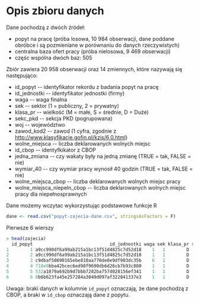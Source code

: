 # Opis zbioru danych

Dane pochodzą z dwóch źródeł:

- popyt na pracę  (próba losowa, 10 984 obserwacji, dane poddane obróbce i są pozmieniane w porównaniu do danych rzeczywistych)
- centralna baza ofert pracy  (próba nielosowa, 9 469 obserwacji)
- częśc wspólna dwóch baz: 505

Zbiór zawiera 20 958 obserwacji oraz 14 zmiennych, które nazywają się następująco:

+ id_popyt -- identyfikator rekordu z badania popyt na pracę
+ id_jednostki -- identyfikator jednostki (firmy)
+ waga -- waga finalna
+ sek -- sektor (1 = publiczny, 2 = prywatny)
+ klasa_pr -- wielkość (M = małe, S = średnie, D = Duże)
+ sekc_pkd -- sekcja PKD (pogrupowana)
+ woj -- województwo
+ zawod_kod2 -- zawod (1 cyfra, zgodnie z http://www.klasyfikacje.gofin.pl/kzis/6,0.html)
+ wolne_miejsca -- liczba deklarowanych wolnych miejsc
+ id_cbop -- identyfkikator z CBOP
+ jedna_zmiana -- czy wakaty były na jedną zmianę (TRUE = tak, FALSE  = nie)
+ wymiar_40 -- czy wymiar pracy wynosił 40 godzin (TRUE = tak, FALSE  = nie)
+ wolne_miejsca_cbop -- liczba deklarowanych wolnych miejsc pracy
+ wolne_miejsca_niepeln_cbop -- liczba deklarowanych wolnych miejsc pracy dla niepełnosprawnych

Dane możemy wczytac wykorzystując podstawowe funkcje R

```r
dane <- read.csv("popyt-zajecia-dane.csv", stringsAsFactors = F)

```

Pierwsze 6 wierszy 

```r
> head(zajecia)
  id_popyt                             id_jednostki waga sek klasa_pr sekc_pkd woj zawod_kod2 wolne_miejsca id_cbop jedna_zmiana wymiar_40 wolne_miejsca_cbop wolne_miejsca_niepeln_cbop
1        1 a9cc990df6a99ab215a1bc13f51d4825c7d52d18    1   1        D        O  14          1             2      NA           NA        NA                 NA                         NA
2        2 a9cc990df6a99ab215a1bc13f51d4825c7d52d18    1   1        D        O  14          2             7      NA           NA        NA                 NA                         NA
3        3 c9dbaf50890165ebe810aa770de0e9df903dc35b    6   1        D        O  24          2             6      NA           NA        NA                 NA                         NA
4        4 718e0bba42bcec6ed98f9690db6d26cb7b93c880    1   1        D      R.S  14          2             7      NA           NA        NA                 NA                         NA
5        5 532a1879a692b9d7bbb7282ba757d028156ef341    1   1        D      R.S  14          2             6      NA           NA        NA                 NA                         NA
6        6 0b6b623fa45e257284a3049d097af322841337e3    1   1        D      R.S  22          2             1      NA           NA        NA                 NA                         NA
```

Uwaga: braki danych w kolumnie `id_popyt` oznaczają, że dane pochodzą z CBOP, a braki w `id_cbop` oznaczają dane z popytu.